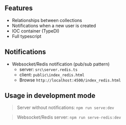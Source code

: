 ## Features
- Relationships between collections
- Notifications when a new user is created
- IOC container (TypeDI)
- Full typescript

## Notifications
- Websocket/Redis notification (pub/sub pattern)
    - server: `src\server.redis.ts`
    - client: `public\index_redis.html`
    - Browse `http://localhost:4500/index_redis.html`

## Usage in development mode
> Server without notifications: `npm run serve:dev`

> Websocket/Redis server: `npm run serve-redis:dev`

